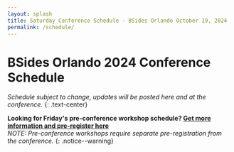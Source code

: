 ```yaml
---
layout: splash
title: Saturday Conference Schedule - BSides Orlando October 19, 2024
permalink: /schedule/
---
```


# BSides Orlando 2024 Conference Schedule

<script type="text/javascript" src="https://sessionize.com/api/v2/a2vlq587/view/GridSmart"></script>

_Schedule subject to change, updates will be posted here and at the conference._
{: .text-center}

**Looking for Friday's pre-conference workshop schedule? [Get more information and pre-register here](/workshops.md)**  
_NOTE: Pre-conference workshops require separate pre-registration from the conference._
{: .notice--warning}
